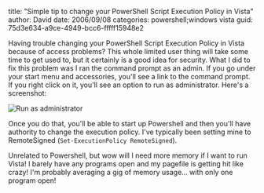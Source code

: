 
title: "Simple tip to change your PowerShell Script Execution Policy in Vista"
author: David
date: 2006/09/08
categories: powershell;windows vista
guid: 75d3e634-a9ce-4949-bcc6-fffff15948e2

Having trouble changing your PowerShell Script Execution Policy in Vista because of access problems? This whole limited user thing will take some time to get used to, but it certainly is a good idea for security. What I did to fix this problem was I ran the command prompt as an admin. If you go under your start menu and accessories, you'll see a link to the command prompt. If you right click on it, you'll see an option to run as administrator. Here's a screenshot:

![Run as administrator](http://www.mohundro.com/blog/content/binary/2006-09-07-cmd-admin.png)

Once you do that, you'll be able to start up Powershell and then you'll have authority to change the execution policy. I've typically been setting mine to RemoteSigned (`Set-ExecutionPolicy RemoteSigned`).

Unrelated to Powershell, but wow will I need more memory if I want to run Vista! I barely have any programs open and my pagefile is getting hit like crazy! I'm probably averaging a gig of memory usage... with only one program open!


